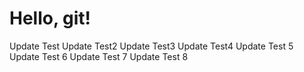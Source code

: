 # Hello, git!
Update Test
Update Test2
Update Test3
Update Test4
Update Test 5
Update Test 6
Update Test 7
Update Test 8

